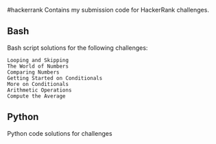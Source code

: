 #hackerrank
Contains my submission code for HackerRank challenges.

## Bash
Bash script solutions for the following challenges:

    Looping and Skipping
    The World of Numbers
    Comparing Numbers
    Getting Started on Conditionals
    More on Conditionals
    Arithmetic Operations
    Compute the Average

## Python
Python code solutions for challenges
